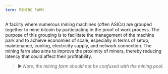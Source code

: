 ```yaml
---
term: MINING FARM
---
```


A facility where numerous mining machines (often ASICs) are grouped together to mine bitcoin by participating in the proof of work process. The purpose of this grouping is to facilitate the management of the machine park and to achieve economies of scale, especially in terms of setup, maintenance, cooling, electricity supply, and network connection. The mining farm also aims to improve the proximity of miners, thereby reducing latency that could affect their profitability.

> ► *Note, the mining farm should not be confused with the mining pool.*